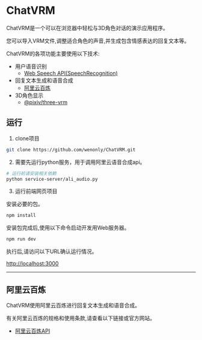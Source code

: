 # ChatVRM

ChatVRM是一个可以在浏览器中轻松与3D角色对话的演示应用程序。

您可以导入VRM文件,调整适合角色的声音,并生成包含情感表达的回复文本等。

ChatVRM的各项功能主要使用以下技术:

- 用户语音识别
    - [Web Speech API(SpeechRecognition)](https://developer.mozilla.org/zh-CN/docs/Web/API/Web_Speech_API/Using_the_Web_Speech_API)
- 回复文本生成和语音合成
    - [阿里云百炼](https://www.aliyun.com/product/bailian)
- 3D角色显示
    - [@pixiv/three-vrm](https://github.com/pixiv/three-vrm)

## 运行

1. clone项目

```bash
git clone https://github.com/wenonly/ChatVRM.git
```

2. 需要先运行python服务，用于调用阿里云语音合成api。

```bash
# 运行前请安装相关依赖
python service-server/ali_audio.py
```

3. 运行前端网页项目

安装必要的包。
```bash
npm install
```

安装包完成后,使用以下命令启动开发用Web服务器。
```bash
npm run dev
```

执行后,请访问以下URL确认运行情况。

[http://localhost:3000](http://localhost:3000) 

---

## 阿里云百炼

ChatVRM使用阿里云百炼进行回复文本生成和语音合成。

有关阿里云百炼的规格和使用条款,请查看以下链接或官方网站。

- [阿里云百炼API](https://www.aliyun.com/product/bailian)
